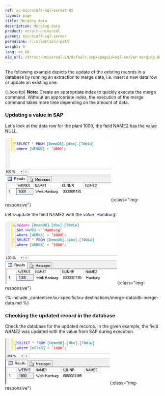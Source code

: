 ```yaml
---
ref: xu-microsoft-sql-server-05
layout: page
title: Merging data
description: Merging data
product: xtract-universal
parent: microsoft-sql-server
permalink: /:collection/:path
weight: 5
lang: en_GB
old_url: /Xtract-Universal-EN/default.aspx?pageid=sql-server-merging-data
---
```


The following example depicts the update of the existing records in a database by running an extraction to merge data, i.e. insert a new data row or update an existing one. 

{:.box-tip}
**Note:** Create an appropriate index to quickly execute the merge command. Without an appropriate index, the execution of the merge command takes more time depending on the amount of data. 

### Updating a value in SAP
Let's look at the data row for the plant 1000, the field NAME2 has the value NULL.

![MSSql-Select-Before-Merge](/img/content/MSSql-Select-Before-Merge.png){:class="img-responsive"}

Let's update the field NAME2 with the value 'Hamburg'.

![MSSql-Update-Merge-Example-Data](/img/content/MSSql-Update-Merge-Example-Data.png){:class="img-responsive"}

{% include _content/en/xu-specific/xu-destinations/merge-data/db-merge-data.md  %}

### Checking the updated record in the database
Check the database for the updated records. In the given example, the field *NAME2* was updated with the value from SAP during execution.

![MSSql-Select-After-Merge](/img/content/MSSql-Select-After-Merge.png){:class="img-responsive"}